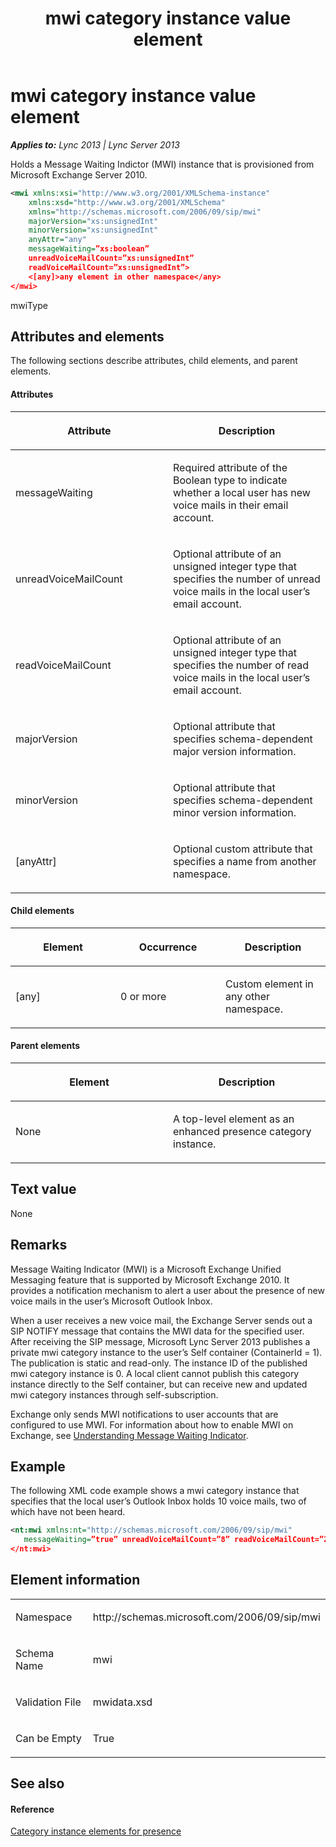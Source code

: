 ﻿---
title: mwi category instance value element
TOCTitle: mwi category instance value element
ms:assetid: 3169d257-280f-4075-afaf-b2a87931418e
ms:mtpsurl: https://msdn.microsoft.com/en-us/library/Dn454758(v=office.15)
ms:contentKeyID: 57093645
ms.date: 07/24/2014
mtps_version: v=office.15
dev_langs:
- xml
---

# mwi category instance value element


_**Applies to:** Lync 2013 | Lync Server 2013_

Holds a Message Waiting Indictor (MWI) instance that is provisioned from Microsoft Exchange Server 2010.

``` xml
<mwi xmlns:xsi="http://www.w3.org/2001/XMLSchema-instance" 
    xmlns:xsd="http://www.w3.org/2001/XMLSchema"
    xmlns="http://schemas.microsoft.com/2006/09/sip/mwi"
    majorVersion="xs:unsignedInt"
    minorVersion="xs:unsignedInt"
    anyAttr="any" 
    messageWaiting=”xs:boolean”
    unreadVoiceMailCount=”xs:unsignedInt”
    readVoiceMailCount=”xs:unsignedInt”>
    <[any]>any element in other namespace</any>
</mwi>
```

mwiType

## Attributes and elements

The following sections describe attributes, child elements, and parent elements.

#### Attributes

<table>
<colgroup>
<col style="width: 50%" />
<col style="width: 50%" />
</colgroup>
<thead>
<tr class="header">
<th><p>Attribute</p></th>
<th><p>Description</p></th>
</tr>
</thead>
<tbody>
<tr class="odd">
<td><p>messageWaiting</p></td>
<td><p>Required attribute of the Boolean type to indicate whether a local user has new voice mails in their email account.</p></td>
</tr>
<tr class="even">
<td><p>unreadVoiceMailCount</p></td>
<td><p>Optional attribute of an unsigned integer type that specifies the number of unread voice mails in the local user’s email account.</p></td>
</tr>
<tr class="odd">
<td><p>readVoiceMailCount</p></td>
<td><p>Optional attribute of an unsigned integer type that specifies the number of read voice mails in the local user’s email account.</p></td>
</tr>
<tr class="even">
<td><p>majorVersion</p></td>
<td><p>Optional attribute that specifies schema-dependent major version information.</p></td>
</tr>
<tr class="odd">
<td><p>minorVersion</p></td>
<td><p>Optional attribute that specifies schema-dependent minor version information.</p></td>
</tr>
<tr class="even">
<td><p>[anyAttr]</p></td>
<td><p>Optional custom attribute that specifies a name from another namespace.</p></td>
</tr>
</tbody>
</table>


#### Child elements

<table>
<colgroup>
<col style="width: 33%" />
<col style="width: 33%" />
<col style="width: 33%" />
</colgroup>
<thead>
<tr class="header">
<th><p>Element</p></th>
<th><p>Occurrence</p></th>
<th><p>Description</p></th>
</tr>
</thead>
<tbody>
<tr class="odd">
<td><p>[any]</p></td>
<td><p>0 or more</p></td>
<td><p>Custom element in any other namespace.</p></td>
</tr>
</tbody>
</table>


#### Parent elements

<table>
<colgroup>
<col style="width: 50%" />
<col style="width: 50%" />
</colgroup>
<thead>
<tr class="header">
<th><p>Element</p></th>
<th><p>Description</p></th>
</tr>
</thead>
<tbody>
<tr class="odd">
<td><p>None</p></td>
<td><p>A top-level element as an enhanced presence category instance.</p></td>
</tr>
</tbody>
</table>


## Text value

None

## Remarks

Message Waiting Indicator (MWI) is a Microsoft Exchange Unified Messaging feature that is supported by Microsoft Exchange 2010. It provides a notification mechanism to alert a user about the presence of new voice mails in the user’s Microsoft Outlook Inbox.

When a user receives a new voice mail, the Exchange Server sends out a SIP NOTIFY message that contains the MWI data for the specified user. After receiving the SIP message, Microsoft Lync Server 2013 publishes a private mwi category instance to the user’s Self container (ContainerId = 1). The publication is static and read-only. The instance ID of the published mwi category instance is 0. A local client cannot publish this category instance directly to the Self container, but can receive new and updated mwi category instances through self-subscription.

Exchange only sends MWI notifications to user accounts that are configured to use MWI. For information about how to enable MWI on Exchange, see [Understanding Message Waiting Indicator](http://technet.microsoft.com/en-us/library/dd298001.aspx).

## Example

The following XML code example shows a mwi category instance that specifies that the local user’s Outlook Inbox holds 10 voice mails, two of which have not been heard.

``` xml
<nt:mwi xmlns:nt="http://schemas.microsoft.com/2006/09/sip/mwi"
   messageWaiting=”true” unreadVoiceMailCount=”8” readVoiceMailCount=”2”>
</nt:mwi>
```

## Element information

<table>
<colgroup>
<col style="width: 50%" />
<col style="width: 50%" />
</colgroup>
<tbody>
<tr class="odd">
<td><p>Namespace</p></td>
<td><p>http://schemas.microsoft.com/2006/09/sip/mwi</p></td>
</tr>
<tr class="even">
<td><p>Schema Name</p></td>
<td><p>mwi</p></td>
</tr>
<tr class="odd">
<td><p>Validation File</p></td>
<td><p>mwidata.xsd</p></td>
</tr>
<tr class="even">
<td><p>Can be Empty</p></td>
<td><p>True</p></td>
</tr>
</tbody>
</table>


## See also

#### Reference

[Category instance elements for presence](category-instance-elements-for-presence.md)

